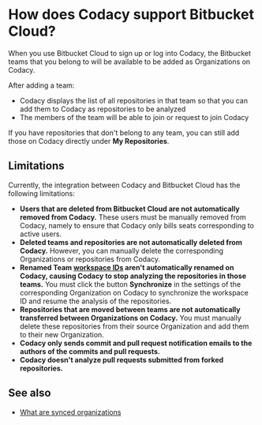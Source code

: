 # How does Codacy support Bitbucket Cloud?

When you use Bitbucket Cloud to sign up or log into Codacy, the Bitbucket teams that you belong to will be available to be added as Organizations on Codacy.

After adding a team:

-   Codacy displays the list of all repositories in that team so that you can add them to Codacy as repositories to be analyzed
-   The members of the team will be able to join or request to join Codacy

If you have repositories that don't belong to any team, you can still add those on Codacy directly under **My Repositories**.

## Limitations

Currently, the integration between Codacy and Bitbucket Cloud has the following limitations:

-   **Users that are deleted from Bitbucket Cloud are not automatically removed from Codacy.** These users must be manually removed from Codacy, namely to ensure that Codacy only bills seats corresponding to active users.
-   **Deleted teams and repositories are not automatically deleted from Codacy.** However, you can manually delete the corresponding Organizations or repositories from Codacy.
-   **Renamed Team [workspace IDs](https://support.atlassian.com/bitbucket-cloud/docs/what-is-a-workspace/#How-to-change-a-workspace-ID) aren't automatically renamed on Codacy, causing Codacy to stop analyzing the repositories in those teams.** You must click the button **Synchronize** in the settings of the corresponding Organization on Codacy to synchronize the workspace ID and resume the analysis of the repositories.
-   **Repositories that are moved between teams are not automatically transferred between Organizations on Codacy.** You must manually delete these repositories from their source Organization and add them to their new Organization.
-   **Codacy only sends commit and pull request notification emails to the authors of the commits and pull requests.**
-   **Codacy doesn't analyze pull requests submitted from forked repositories.**

## See also

-   [What are synced organizations](../../organizations/what-are-synced-organizations.md)
